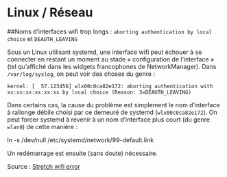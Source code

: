 # Linux / Réseau

##Noms d’interfaces wifi trop longs : `aborting authentication by local choice` et `DEAUTH_LEAVING`

Sous un Linux utilisant systemd, une interface wifi peut échouer à se connecter en restant un moment au stade « configuration de l’interface » (tel qu’affiché dans les widgets francophones de NetworkManager). Dans `/var/log/syslog`, on peut voir des choses du genre :

```
kernel: [  57.123456] wlx00c0ca82e172: aborting authentication with xx:xx:xx:xx:xx:xx by local choice (Reason: 3=DEAUTH_LEAVING)
```

Dans certains cas, la cause du problème est simplement le nom d’interface à rallonge débile choisi par ce demeuré de systemd (`wlx00c0ca82e172`).
On peut forcer systemd à revenir à un nom d’interface plus court (du genre `wlan0`) de cette manière :

ln -s /dev/null /etc/systemd/network/99-default.link

Un redémarrage est ensuite (sans doute) nécessaire.

Source : [Stretch wifi error](https://www.reddit.com/r/debian/comments/5tdp8q/stretch_wifi_error/)
